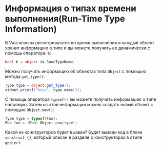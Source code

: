 # Информация о типах времени выполнения\(Run-Time Type Information\)

В Vala классы регистрируются во время выполнения и каждый объект хранит информацию о типе и вы можете получить ее динамически с помощь оператора is:

```csharp
bool b = object is SomeTypeName;
```

Можно получать информацию об объектах типа `Object` с помощью метода `get_type()`:

```csharp
Type type = object.get_type();
stdout.printf("%s\n", type.name());
```

C помощь оператора `typeof()` вы можете получить информацию о типе напрямую. Затем из этой информации можно создать новый объект с помощью `Object.new()`:

```csharp
Type type = typeof(Foo);
Foo foo = (Foo) Object.new(type);
```

Какой из конструкторов будет вызван? Будет вызван код в блоке `construct {}`, который описан в разделе о конструкторах в стиле `gobject`.  


